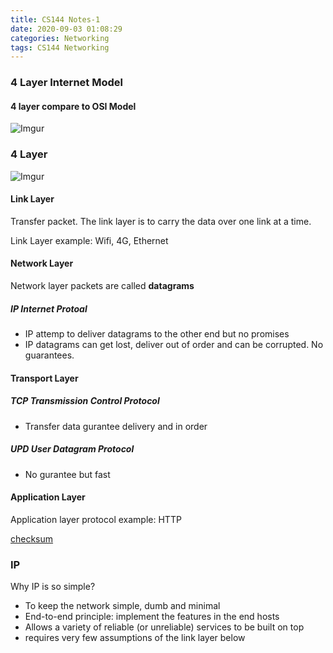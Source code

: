 ```yaml
---
title: CS144 Notes-1
date: 2020-09-03 01:08:29
categories: Networking
tags: CS144 Networking
---
```


### 4 Layer Internet Model
#### 4 layer compare to OSI Model
![Imgur](/images/CS144/L4_OSI.png)

### 4 Layer
![Imgur](/images/CS144/4Layer.png)

#### Link Layer
Transfer packet.
The link layer is to carry the data over one link at a time.

Link Layer example: Wifi, 4G, Ethernet

#### Network Layer
Network layer packets are called **datagrams**

##### IP Internet Protoal
- IP attemp to deliver datagrams to the other end but no promises
- IP datagrams can get lost, deliver out of order and can be corrupted. No guarantees.

#### Transport Layer
##### TCP Transmission Control Protocol
- Transfer data gurantee delivery and in order

##### UPD User Datagram Protocol
- No gurantee but fast

#### Application Layer
Application layer protocol example: HTTP


[checksum](https://www.tutorialspoint.com/error-detecting-codes-checksums)


### IP
Why IP is so simple?

* To keep the network simple, dumb and minimal
* End-to-end principle: implement the features in the end hosts
* Allows a variety of reliable (or unreliable) services to be built on top
* requires very few assumptions of the link layer below


